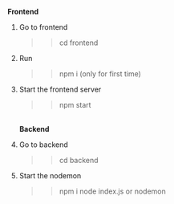<b>Frontend</b><br>
1. Go to frontend<br>
   >> cd frontend<br>
2. Run<br>
   >>npm i (only for first time)<br>
3. Start the frontend server<br>
   >> npm start<br>

   <br>
   <b>Backend</b>
1. Go to backend <br>
   >>cd backend <br>
2. Start the nodemon
   >>npm i
   >> node index.js or nodemon


 
